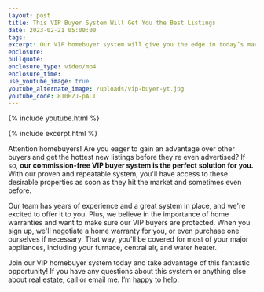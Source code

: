 ```yaml
---
layout: post
title: This VIP Buyer System Will Get You the Best Listings
date: 2023-02-21 05:00:00
tags:
excerpt: Our VIP homebuyer system will give you the edge in today’s market.
enclosure:
pullquote:
enclosure_type: video/mp4
enclosure_time:
use_youtube_image: true
youtube_alternate_image: /uploads/vip-buyer-yt.jpg
youtube_code: 810E2J-pALI
---
```

{% include youtube.html %}

{% include excerpt.html %}

Attention homebuyers! Are you eager to gain an advantage over other buyers and get the hottest new listings before they're even advertised? If so, **our commission-free VIP buyer system is the perfect solution for you.** With our proven and repeatable system, you'll have access to these desirable properties as soon as they hit the market and sometimes even before.

Our team has years of experience and a great system in place, and we're excited to offer it to you. Plus, we believe in the importance of home warranties and want to make sure our VIP buyers are protected. When you sign up, we'll negotiate a home warranty for you, or even purchase one ourselves if necessary. That way, you'll be covered for most of your major appliances, including your furnace, central air, and water heater.

Join our VIP homebuyer system today and take advantage of this fantastic opportunity! If you have any questions about this system or anything else about real estate, call or email me. I’m happy to help.